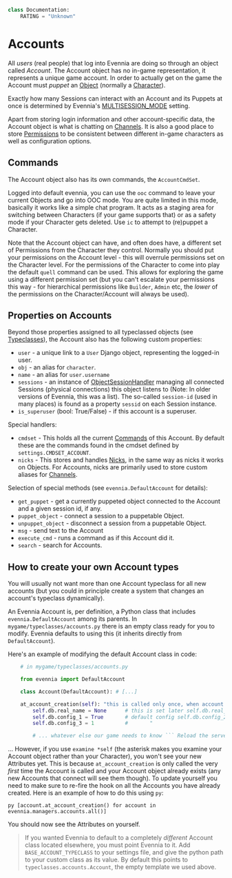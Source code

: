 ```python
class Documentation:
    RATING = "Unknown"
```

# Accounts

All *users* (real people) that log into Evennia are doing so through an
object called *Account*. The Account object has no in-game representation, it represents a unique
game account.  In order to actually get on the game the Account must *puppet* an [Object](../objects/Objects)
(normally a [Character](../objects/Character)). 

Exactly how many Sessions can interact with an Account and its Puppets at once is determined by
Evennia's [MULTISESSION_MODE](../sessions/multisession_mode) setting.

Apart from storing login information and other account-specific data, the Account object is what is
chatting on [Channels](../channels/channels).  It is also a good place to store [Permissions](../locks/Locks) to be
consistent between different in-game characters as well as configuration options.  

## Commands
The Account object also has its own commands, the `AccountCmdSet`. 

Logged into default evennia, you can use the `ooc` command to leave your current
Objects and go into OOC mode. You are quite limited in this mode, basically it works
like a simple chat program.  It acts as a staging area for switching between Characters (if your
game supports that) or as a safety mode if your Character gets deleted. Use `ic` to attempt to
(re)puppet a Character. 

Note that the Account object can have, and often does have, a different set of
Permissions from the Character they control.  Normally you should put your
permissions on the Account level - this will overrule permissions set on the Character level. For
the permissions of the Character to come into play the default `quell` command can be used. This
allows for exploring the game using a different permission set (but you can't escalate your
permissions this way - for hierarchical permissions like `Builder`, `Admin` etc, the *lower* of the
permissions on the Character/Account will always be used). 

## Properties on Accounts

Beyond those properties assigned to all typeclassed objects (see [Typeclasses](../typeclasses/Typeclasses)), the
Account also has the following custom properties: 

- `user` - a unique link to a `User` Django object, representing the logged-in user.
- `obj` - an alias for `character`.
- `name` - an alias for `user.username`
- `sessions` - an instance of
  [ObjectSessionHandler](https://github.com/evennia/evennia/wiki/evennia.objects.objects#objectsessionhandler)
  managing all connected Sessions (physical connections) this object listens to (Note: In older
  versions of Evennia, this was a list). The so-called `session-id` (used in many places) is found as
  a property `sessid` on each Session instance.
- `is_superuser` (bool: True/False) - if this account is a superuser.

Special handlers:
- `cmdset` - This holds all the current [Commands](../commands/Commands) of this Account. By default these are
  the commands found in the cmdset defined by `settings.CMDSET_ACCOUNT`.
- `nicks` - This stores and handles [Nicks](../nicks/Nicks), in the same way as nicks it works on Objects.
  For Accounts, nicks are primarily used to store custom aliases for [Channels](../channels/channels).
 
Selection of special methods (see `evennia.DefaultAccount` for details):
- `get_puppet` - get a currently puppeted object connected to the Account and a given session id, if
  any.
- `puppet_object` - connect a session to a puppetable Object.
- `unpuppet_object` - disconnect a session from a puppetable Object.
- `msg` - send text to the Account
- `execute_cmd` - runs a command as if this Account did it.
- `search` - search for Accounts.

## How to create your own Account types

You will usually not want more than one Account typeclass for all new accounts (but you could in
principle create a system that changes an account's typeclass dynamically). 

An Evennia Account is, per definition, a Python class that includes `evennia.DefaultAccount` among
its parents. In `mygame/typeclasses/accounts.py` there is an empty class ready for you to modify.
Evennia defaults to using this (it inherits directly from `DefaultAccount`). 

Here's an example of modifying the default Account class in code: 

```python 
    # in mygame/typeclasses/accounts.py

    from evennia import DefaultAccount

    class Account(DefaultAccount): # [...]

	at_account_creation(self): "this is called only once, when account is first created"
	    self.db.real_name = None      # this is set later self.db.real_address = None   #       "
	    self.db.config_1 = True       # default config self.db.config_2 = False      #       "
	    self.db.config_3 = 1          #       "

	    # ... whatever else our game needs to know ``` Reload the server with `reload`. 

```

... However, if you use `examine *self` (the asterisk makes you examine your Account object rather
than your Character), you won't see your new Attributes yet. This is because `at_account_creation`
is only called the very *first* time the Account is called and your Account object already exists
(any new Accounts that connect will see them though). To update yourself you need to make sure to
re-fire the hook on all the Accounts you have already created. Here is an example of how to do this
using `py`:


``` py [account.at_account_creation() for account in evennia.managers.accounts.all()] ```

You should now see the Attributes on yourself. 


> If you wanted Evennia to default to a completely *different* Account class located elsewhere, you
> must point Evennia to it. Add `BASE_ACCOUNT_TYPECLASS` to your settings file, and give the python
> path to your custom class as its value. By default this points to `typeclasses.accounts.Account`,
> the empty template we used above.
